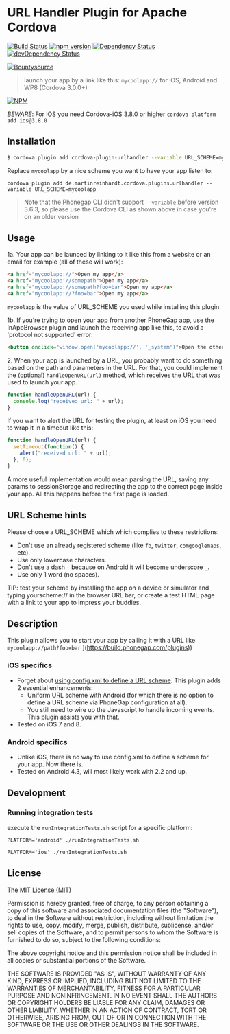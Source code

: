 # URL Handler Plugin for Apache Cordova

[![Build Status](https://travis-ci.org/hypery2k/cordova-urlhandler-plugin.svg?branch=master)](https://travis-ci.org/hypery2k/cordova-urlhandler-plugin) [![npm version](https://badge.fury.io/js/cordova-urlhandler-plugin.svg)](http://badge.fury.io/js/cordova-urlhandler-plugin) [![Dependency Status](https://david-dm.org/hypery2k/cordova-urlhandler-plugin.svg)](https://david-dm.org/hypery2k/cordova-urlhandler-plugin) [![devDependency Status](https://david-dm.org/hypery2k/cordova-urlhandler-plugin/dev-status.svg)](https://david-dm.org/hypery2k/cordova-urlhandler-plugin#info=devDependencies) 

 [![Bountysource](https://www.bountysource.com/badge/tracker?tracker_id=12837874)](https://www.bountysource.com/trackers/12837874-hypery2k-cordova-urlhandler-plugin?utm_source=12837874&utm_medium=shield&utm_campaign=TRACKER_BADGE)

> launch your app by a link like this: `mycoolapp://` for iOS, Android and WP8 (Cordova 3.0.0+)

[![NPM](https://nodei.co/npm/cordova-plugin-urlhandler.png)](https://nodei.co/npm/cordova-plugin-urlhandler/)

*BEWARE*: For iOS you need Cordova-iOS 3.8.0 or higher `cordova platform add ios@3.8.0`

## Installation

```bash
$ cordova plugin add cordova-plugin-urlhandler --variable URL_SCHEME=mycoolapp
```

Replace `mycoolapp` by a nice scheme you want to have your app listen to:

```
cordova plugin add de.martinreinhardt.cordova.plugins.urlhandler --variable URL_SCHEME=mycoolapp
```
> Note that the Phonegap CLI didn't support `--variable` before version 3.6.3, so please use the Cordova CLI as shown above in case you're on an older version


## Usage

1a\. Your app can be launced by linking to it like this from a website or an email for example (all of these will work):
```html
<a href="mycoolapp://">Open my app</a>
<a href="mycoolapp://somepath">Open my app</a>
<a href="mycoolapp://somepath?foo=bar">Open my app</a>
<a href="mycoolapp://?foo=bar">Open my app</a>
```

`mycoolapp` is the value of URL_SCHEME you used while installing this plugin.

1b\. If you're trying to open your app from another PhoneGap app, use the InAppBrowser plugin and launch the receiving app like this, to avoid a 'protocol not supported' error:
```html
<button onclick="window.open('mycoolapp://', '_system')">Open the other app</button>
```

2\. When your app is launched by a URL, you probably want to do something based on the path and parameters in the URL. For that, you could implement the (optional) `handleOpenURL(url)` method, which receives the URL that was used to launch your app.
```javascript
function handleOpenURL(url) {
  console.log("received url: " + url);
}
```

If you want to alert the URL for testing the plugin, at least on iOS you need to wrap it in a timeout like this:
```javascript
function handleOpenURL(url) {
  setTimeout(function() {
    alert("received url: " + url);
  }, 0);
}
```
A more useful implementation would mean parsing the URL, saving any params to sessionStorage and redirecting the app to the correct page inside your app.
All this happens before the first page is loaded.

## URL Scheme hints
Please choose a URL_SCHEME which which complies to these restrictions:
- Don't use an already registered scheme (like `fb`, `twitter`, `comgooglemaps`, etc).
- Use only lowercase characters.
- Don't use a dash `-` because on Android it will become underscore `_`.
- Use only 1 word (no spaces).

TIP: test your scheme by installing the app on a device or simulator and typing yourscheme:// in the browser URL bar, or create a test HTML page with a link to your app to impress your buddies.

## Description

This plugin allows you to start your app by calling it with a URL like `mycoolapp://path?foo=bar`
](https://build.phonegap.com/plugins))

### iOS specifics
* Forget about [using config.xml to define a URL scheme](https://build.phonegap.com/docs/config-xml#url_schemes). This plugin adds 2 essential enhancements:
  - Uniform URL scheme with Android (for which there is no option to define a URL scheme via PhoneGap configuration at all).
  - You still need to wire up the Javascript to handle incoming events. This plugin assists you with that.
* Tested on iOS 7 and 8.

### Android specifics
* Unlike iOS, there is no way to use config.xml to define a scheme for your app. Now there is.
* Tested on Android 4.3, will most likely work with 2.2 and up.

## Development

### Running integration tests

execute the `runIntegrationTests.sh` script for a specific platform:

```
PLATFORM='android' ./runIntegrationTests.sh
```

```
PLATFORM='ios' ./runIntegrationTests.sh
```


## License

[The MIT License (MIT)](http://www.opensource.org/licenses/mit-license.html)

Permission is hereby granted, free of charge, to any person obtaining a copy
of this software and associated documentation files (the "Software"), to deal
in the Software without restriction, including without limitation the rights
to use, copy, modify, merge, publish, distribute, sublicense, and/or sell
copies of the Software, and to permit persons to whom the Software is
furnished to do so, subject to the following conditions:

The above copyright notice and this permission notice shall be included in
all copies or substantial portions of the Software.

THE SOFTWARE IS PROVIDED "AS IS", WITHOUT WARRANTY OF ANY KIND, EXPRESS OR
IMPLIED, INCLUDING BUT NOT LIMITED TO THE WARRANTIES OF MERCHANTABILITY,
FITNESS FOR A PARTICULAR PURPOSE AND NONINFRINGEMENT. IN NO EVENT SHALL THE
AUTHORS OR COPYRIGHT HOLDERS BE LIABLE FOR ANY CLAIM, DAMAGES OR OTHER
LIABILITY, WHETHER IN AN ACTION OF CONTRACT, TORT OR OTHERWISE, ARISING FROM,
OUT OF OR IN CONNECTION WITH THE SOFTWARE OR THE USE OR OTHER DEALINGS IN
THE SOFTWARE.
